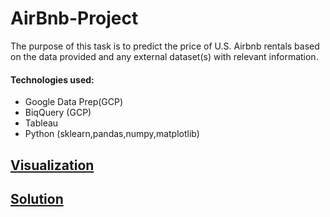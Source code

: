 # AirBnb-Project
 The purpose of this task is to predict the price of U.S. Airbnb rentals based on the data provided and any external dataset(s) with relevant information.
 
#### Technologies used:
* Google Data Prep(GCP)
* BiqQuery (GCP)
* Tableau
* Python (sklearn,pandas,numpy,matplotlib)
## [Visualization](https://public.tableau.com/views/Airbnb_2020_16051056581040/Airbnb?:language=en&:display_count=y&publish=yes&:origin=viz_share_link)
## [Solution](https://github.com/vassylkorzh/AirBnb-Project/blob/main/solution.ipynb)

